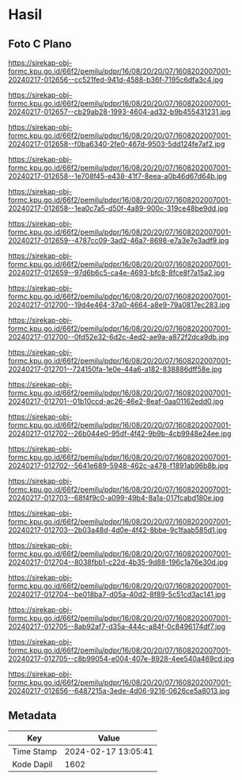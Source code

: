 # Hasil

## Foto C Plano

https://sirekap-obj-formc.kpu.go.id/66f2/pemilu/pdpr/16/08/20/20/07/1608202007001-20240217-012656--cc521fed-941d-4588-b36f-7195c6dfa3c4.jpg

https://sirekap-obj-formc.kpu.go.id/66f2/pemilu/pdpr/16/08/20/20/07/1608202007001-20240217-012657--cb29ab28-1993-4604-ad32-b9b455431231.jpg

https://sirekap-obj-formc.kpu.go.id/66f2/pemilu/pdpr/16/08/20/20/07/1608202007001-20240217-012658--f0ba6340-2fe0-467d-9503-5dd124fe7af2.jpg

https://sirekap-obj-formc.kpu.go.id/66f2/pemilu/pdpr/16/08/20/20/07/1608202007001-20240217-012658--1e708f45-e438-41f7-8eea-a0b46d67d64b.jpg

https://sirekap-obj-formc.kpu.go.id/66f2/pemilu/pdpr/16/08/20/20/07/1608202007001-20240217-012658--1ea0c7a5-d50f-4a89-900c-319ce48be9dd.jpg

https://sirekap-obj-formc.kpu.go.id/66f2/pemilu/pdpr/16/08/20/20/07/1608202007001-20240217-012659--4787cc09-3ad2-46a7-8698-e7a3e7e3adf9.jpg

https://sirekap-obj-formc.kpu.go.id/66f2/pemilu/pdpr/16/08/20/20/07/1608202007001-20240217-012659--97d6b6c5-ca4e-4693-bfc8-8fce8f7a15a2.jpg

https://sirekap-obj-formc.kpu.go.id/66f2/pemilu/pdpr/16/08/20/20/07/1608202007001-20240217-012700--19d4e464-37a0-4664-a8e9-79a0817ec283.jpg

https://sirekap-obj-formc.kpu.go.id/66f2/pemilu/pdpr/16/08/20/20/07/1608202007001-20240217-012700--0fd52e32-6d2c-4ed2-ae9a-a872f2dca9db.jpg

https://sirekap-obj-formc.kpu.go.id/66f2/pemilu/pdpr/16/08/20/20/07/1608202007001-20240217-012701--724150fa-1e0e-44a6-a182-838886dff58e.jpg

https://sirekap-obj-formc.kpu.go.id/66f2/pemilu/pdpr/16/08/20/20/07/1608202007001-20240217-012701--01b10ccd-ac26-46e2-8eaf-0aa01162edd0.jpg

https://sirekap-obj-formc.kpu.go.id/66f2/pemilu/pdpr/16/08/20/20/07/1608202007001-20240217-012702--26b044e0-95df-4f42-9b9b-4cb9948e24ee.jpg

https://sirekap-obj-formc.kpu.go.id/66f2/pemilu/pdpr/16/08/20/20/07/1608202007001-20240217-012702--5641e689-5948-462c-a478-f1891ab96b8b.jpg

https://sirekap-obj-formc.kpu.go.id/66f2/pemilu/pdpr/16/08/20/20/07/1608202007001-20240217-012703--68f4f9c0-a099-49b4-8a1a-017fcabd180e.jpg

https://sirekap-obj-formc.kpu.go.id/66f2/pemilu/pdpr/16/08/20/20/07/1608202007001-20240217-012703--2b03a48d-4d0e-4f42-8bbe-9c1faab585d1.jpg

https://sirekap-obj-formc.kpu.go.id/66f2/pemilu/pdpr/16/08/20/20/07/1608202007001-20240217-012704--8038fbb1-c22d-4b35-9d88-196c1a76e30d.jpg

https://sirekap-obj-formc.kpu.go.id/66f2/pemilu/pdpr/16/08/20/20/07/1608202007001-20240217-012704--be018ba7-d05a-40d2-8f89-5c51cd3ac141.jpg

https://sirekap-obj-formc.kpu.go.id/66f2/pemilu/pdpr/16/08/20/20/07/1608202007001-20240217-012705--8ab92af7-d35a-444c-a84f-0c8496174df7.jpg

https://sirekap-obj-formc.kpu.go.id/66f2/pemilu/pdpr/16/08/20/20/07/1608202007001-20240217-012705--c8b99054-e004-407e-8928-4ee540a469cd.jpg

https://sirekap-obj-formc.kpu.go.id/66f2/pemilu/pdpr/16/08/20/20/07/1608202007001-20240217-012656--6487215a-3ede-4d06-9216-0626ce5a8013.jpg


## Metadata

| Key        | Value               |
| ---------- | ------------------- |
| Time Stamp | 2024-02-17 13:05:41 |
| Kode Dapil | 1602                |



